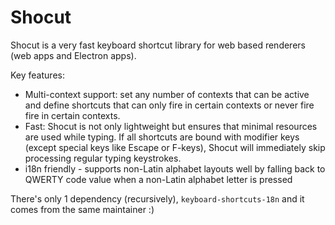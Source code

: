 # Shocut

Shocut is a very fast keyboard shortcut library for web based renderers (web apps and Electron apps). 

Key features:
- Multi-context support: set any number of contexts that can be active and define shortcuts that can only fire in certain contexts or never fire fire in certain contexts.
- Fast: Shocut is not only lightweight but ensures that minimal resources are used while typing. If all shortcuts are bound with modifier keys (except special keys like Escape or F-keys), Shocut will immediately skip processing regular typing keystrokes.
- i18n friendly - supports non-Latin alphabet layouts well by falling back to QWERTY code value when a non-Latin alphabet letter is pressed

There's only 1 dependency (recursively), `keyboard-shortcuts-18n` and it comes from the same maintainer :)
